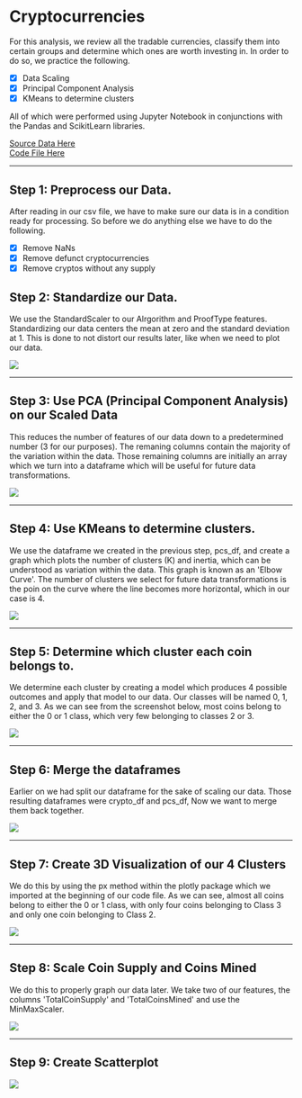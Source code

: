 # Cryptocurrencies

For this analysis, we review all the tradable currencies, classify them into certain groups and determine which ones are worth investing in. 
In order to do so, we practice the following. 

- [x] Data Scaling 
- [x] Principal Component Analysis
- [x] KMeans to determine clusters

All of which were performed using Jupyter Notebook in conjunctions with the Pandas and ScikitLearn libraries. 

[Source Data Here](https://github.com/carlosjennings1991/Cryptocurrencies/blob/main/crypto_data.csv)
<br>
[Code File Here](https://github.com/carlosjennings1991/Cryptocurrencies/blob/main/crypto_clustering.ipynb)

---

## Step 1: Preprocess our Data. 

After reading in our csv file, we have to make sure our data is in a condition ready for processing. So before we do anything else we have to do the following. 

- [x] Remove NaNs
- [x] Remove defunct cryptocurrencies
- [x] Remove cryptos without any supply

## Step 2: Standardize our Data.
We use the StandardScaler to our Alrgorithm and ProofType features. Standardizing our data centers the mean at zero and the standard deviation at 1. This is done to not distort our results later, like when we need to plot our data. 

<img src="https://github.com/carlosjennings1991/Cryptocurrencies/blob/main/StandardizeData.png">

___

## Step 3: Use PCA (Principal Component Analysis) on our Scaled Data
This reduces the number of features of our data down to a predetermined number (3 for our purposes). The remaning columns contain the majority of the variation within the data. Those remaining columns are initially an array which we turn into a dataframe which will be useful for future data transformations. 

<img src="https://github.com/carlosjennings1991/Cryptocurrencies/blob/main/PCA_columns.png">

___

## Step 4: Use KMeans to determine clusters. 
We use the dataframe we created in the previous step, pcs_df, and create a graph which plots the number of clusters (K) and inertia, which can be understood as variation within the data. This graph is known as an 'Elbow Curve'. The number of clusters we select for future data transformations is the poin on the curve where the line becomes more horizontal, which in our case is 4. 

<img src="https://github.com/carlosjennings1991/Cryptocurrencies/blob/main/KMeans_ElbowCurve.png">

___

## Step 5: Determine which cluster each coin belongs to. 
We determine each cluster by creating a model which produces 4 possible outcomes and apply that model to our data. Our classes will be named 0, 1, 2, and 3. As we can see from the screenshot below, most coins belong to either the 0 or 1 class, which very few belonging to classes 2 or 3. 

<img src="https://github.com/carlosjennings1991/Cryptocurrencies/blob/main/DetermineCluster.png">

___

## Step 6: Merge the dataframes
Earlier on we had split our dataframe for the sake of scaling our data. Those resulting dataframes were crypto_df and pcs_df, Now we want to merge them back together. 

<img src="https://github.com/carlosjennings1991/Cryptocurrencies/blob/main/MergeDataframes.png">

___

## Step 7: Create 3D Visualization of our 4 Clusters
We do this by using the px method within the plotly package which we imported at the beginning of our code file. As we can see, almost all coins belong to either the 0 or 1 class, with only four coins belonging to Class 3 and only one coin belonging to Class 2.

<img src="https://github.com/carlosjennings1991/Cryptocurrencies/blob/main/3DVisualizations_of_Clusters.png">

___

## Step 8: Scale Coin Supply and Coins Mined
We do this to properly graph our data later. We take two of our features, the columns 'TotalCoinSupply' and 'TotalCoinsMined' and use the MinMaxScaler. 

<img src="https://github.com/carlosjennings1991/Cryptocurrencies/blob/main/MinMaxScaled.png">

___

## Step 9: Create Scatterplot

<img src="https://github.com/carlosjennings1991/Cryptocurrencies/blob/main/Scatterplot_cryptos.png">
